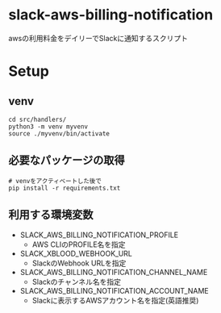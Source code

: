 # slack-aws-billing-notification
awsの利用料金をデイリーでSlackに通知するスクリプト

# Setup

## venv
```
cd src/handlers/
python3 -m venv myvenv
source ./myvenv/bin/activate
```

## 必要なパッケージの取得
```
# venvをアクティベートした後で
pip install -r requirements.txt
```

## 利用する環境変数
- SLACK_AWS_BILLING_NOTIFICATION_PROFILE
    - AWS CLIのPROFILE名を指定
- SLACK_XBLOOD_WEBHOOK_URL
    - SlackのWebhook URLを指定
- SLACK_AWS_BILLING_NOTIFICATION_CHANNEL_NAME
    - Slackのチャンネル名を指定
- SLACK_AWS_BILLING_NOTIFICATION_ACCOUNT_NAME
    - Slackに表示するAWSアカウント名を指定(英語推奨)
